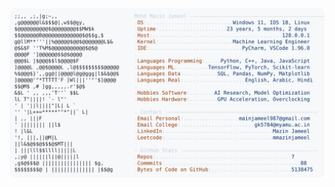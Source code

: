 <picture>
  <source srcset="https://raw.githubusercontent.com/mmazinjameel/mmazinjameel/main/dark_mode.svg?v=1744056681" media="(prefers-color-scheme: dark)">
  <img src="https://raw.githubusercontent.com/mmazinjameel/mmazinjameel/main/light_mode.svg?v=1744056681">
</picture>

